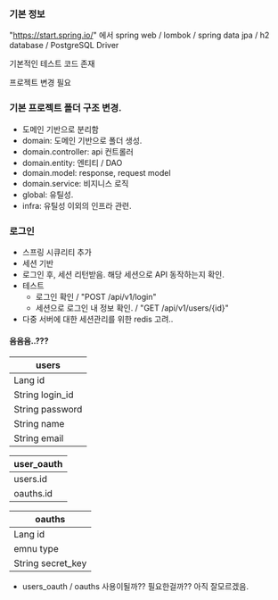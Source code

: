 
### 기본 정보
"https://start.spring.io/" 에서 
spring web / lombok / spring data jpa / h2 database / PostgreSQL Driver

기본적인 테스트 코드 존재

프로젝트 변경 필요
 

### 기본 프로젝트 폴더 구조 변경.
 - 도메인 기반으로 분리함
 - domain: 도메인 기반으로 폴더 생성.
 - domain.controller: api 컨트롤러
 - domain.entity: 엔티티 / DAO
 - domain.model: response, request model
 - domain.service: 비지니스 로직
 - global: 유틸성.
 - infra: 유틸성 이외의 인프라 관련.


### 로그인
 - 스프링 시큐리티 추가
 - 세션 기반
 - 로그인 후, 세션 리턴받음. 해당 세션으로 API 동작하는지 확인.
 - 테스트
   - 로그인 확인 / "POST /api/v1/login"
   - 세션으로 로그인 내 정보 확인. / "GET /api/v1/users/{id}"
 - 다중 서버에 대한 세션관리를 위한 redis 고려..
#### 음음음..??? 
|users|
|-----|
|Lang id|
|String login_id|
|String password|
|String name|
|String email|

|user_oauth|
|-----------|
|users.id   |
|oauths.id  |

|oauths|
|------|
|Lang id|
|emnu type|
|String secret_key|
 - users_oauth / oauths 사용이될까?? 필요한걸까?? 아직 잘모르겠음.

